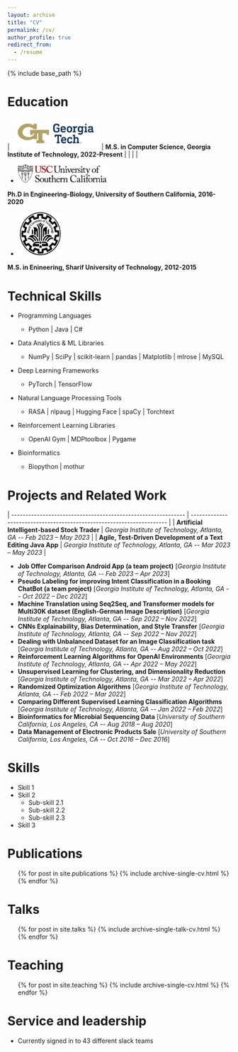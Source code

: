 ```yaml
---
layout: archive
title: "CV"
permalink: /cv/
author_profile: true
redirect_from:
  - /resume
---
```


{% include base_path %}

Education
======

| <img src="/images/GT_logo.png" alt="USC" width="200px"> | **M.S. in Computer Science, Georgia Institute of Technology, 2022-Present** |
|                                                         |                                                                             |

- <img src="/images/usc_logo.png" alt="USC" width="200px"> 
**Ph.D in Engineering-Biology, University of Southern California, 2016-2020**



- <img src="/images/sharif_logo.png" alt="SUT" height="100" width="100"> 
**M.S. in Enineering, Sharif University of Technology, 2012-2015**
  

Technical Skills
======
* Programming Languages
  * Python  \|  Java  \|  C#


* Data Analytics & ML Libraries
  * NumPy  \|  SciPy  \|  scikit-learn  \|  pandas  \|  Matplotlib  \|  mlrose  \|  MySQL

* Deep Learning Frameworks
  * PyTorch  \|  TensorFlow


* Natural Language Processing Tools
  * RASA  \|  nlpaug  \|  Hugging Face  \|  spaCy  \|  Torchtext


* Reinforcement Learning Libraries
  * OpenAI Gym  \|  MDPtoolbox  \|  Pygame


* Bioinformatics
  * Biopython  \|  mothur


Projects and Related Work
======
| ------------------------------------------------------------- | --------------------------------------------------------------------- |
| **Artificial Intelligent-based Stock Trader**                 | *Georgia Institute of Technology, Atlanta, GA -- Feb 2023 – May 2023* |
| **Agile, Test-Driven Development of a Text Editing Java App** | *Georgia Institute of Technology, Atlanta, GA -- Mar 2023 – May 2023* |


* **Job Offer Comparison Android App (a team project)** [*Georgia Institute of Technology, Atlanta, GA -- Feb 2023 – Apr 2023*]
* **Pseudo Labeling for improving Intent Classification in a Booking ChatBot (a team project)** [*Georgia Institute of Technology, Atlanta, GA -- Oct 2022 – Dec 2022*]
* **Machine Translation using Seq2Seq, and Transformer models for Multi30K dataset (English-German Image Description)** [*Georgia Institute of Technology, Atlanta, GA -- Sep 2022 – Nov 2022*]
* **CNNs Explainability, Bias Determination, and Style Transfer** [*Georgia Institute of Technology, Atlanta, GA -- Sep 2022 – Nov 2022*]
* **Dealing with Unbalanced Dataset for an Image Classification task** [*Georgia Institute of Technology, Atlanta, GA -- Aug 2022 – Oct 2022*]
* **Reinforcement Learning Algorithms for OpenAI Environments** [*Georgia Institute of Technology, Atlanta, GA -- Apr 2022 – May 2022*]
* **Unsupervised Learning for Clustering, and Dimensionality Reduction** [*Georgia Institute of Technology, Atlanta, GA -- Mar 2022 – Apr 2022*]
* **Randomized Optimization Algorithms** [*Georgia Institute of Technology, Atlanta, GA -- Feb 2022 – Mar 2022*]
* **Comparing Different Supervised Learning Classification Algorithms** [*Georgia Institute of Technology, Atlanta, GA -- Jan 2022 – Feb 2022*]
* **Bioinformatics for Microbial Sequencing Data** [*University of Southern California, Los Angeles, CA -- Aug 2018 – Aug 2020*]
* **Data Management of Electronic Products Sale** [*University of Southern California, Los Angeles, CA -- Oct 2016 – Dec 2016*]












  
Skills
======
* Skill 1
* Skill 2
  * Sub-skill 2.1
  * Sub-skill 2.2
  * Sub-skill 2.3
* Skill 3

Publications
======
  <ul>{% for post in site.publications %}
    {% include archive-single-cv.html %}
  {% endfor %}</ul>
  
Talks
======
  <ul>{% for post in site.talks %}
    {% include archive-single-talk-cv.html %}
  {% endfor %}</ul>
  
Teaching
======
  <ul>{% for post in site.teaching %}
    {% include archive-single-cv.html %}
  {% endfor %}</ul>
  
Service and leadership
======
* Currently signed in to 43 different slack teams
